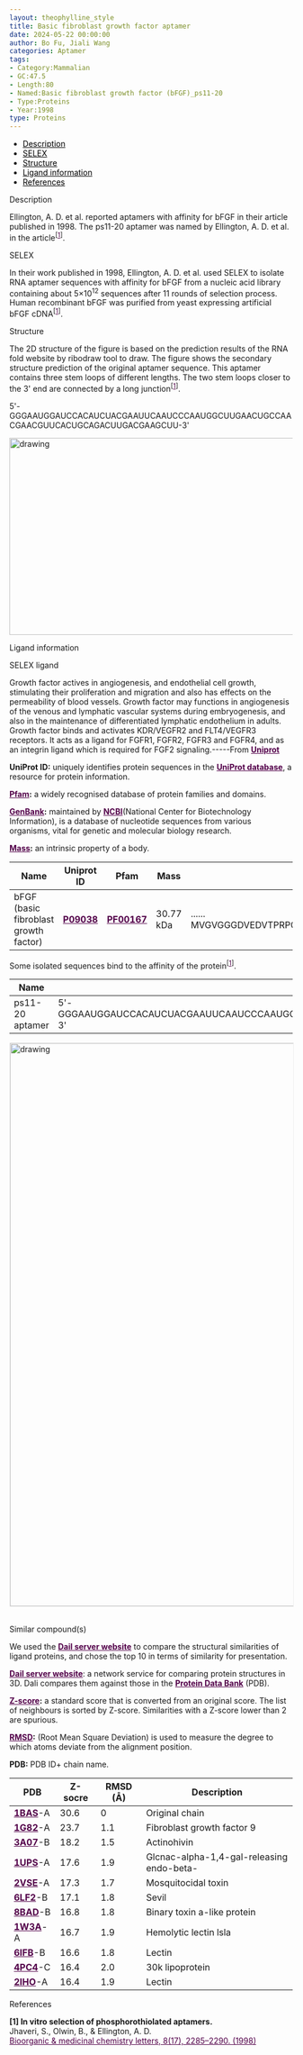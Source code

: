 ```yaml
---
layout: theophylline_style
title: Basic fibroblast growth factor aptamer
date: 2024-05-22 00:00:00
author: Bo Fu, Jiali Wang
categories: Aptamer
tags:
- Category:Mammalian
- GC:47.5
- Length:80
- Named:Basic fibroblast growth factor (bFGF)_ps11-20
- Type:Proteins
- Year:1998
type: Proteins
---
```

<html>

<div class="side-nav">
<ul>
    <div class="side-nav-item"><li><a href="#description" style="color: #000000;">Description</a></li></div>
    <div class="side-nav-item"><li><a href="#SELEX" style="color: #000000;">SELEX</a></li></div>
    <div class="side-nav-item"><li><a href="#Structure" style="color: #000000;">Structure</a></li></div>
    <div class="side-nav-item"><li><a href="#ligand-recognition" style="color: #000000;">Ligand information</a></li></div>
    <div class="side-nav-item"><li><a href="#references" style="color: #000000;">References</a></li></div>
    </ul>
</div>



<p class="header_box" id="description">Description</p>
<p>Ellington, A. D. et al. reported aptamers with affinity for bFGF in their article published in 1998. The ps11-20 aptamer was named by Ellington, A. D. et al. in the article<sup>[<a href="#ref1" style="color:#520049">1</a>]</sup>.<br></p>


<p class="header_box" id="SELEX">SELEX</p>
<p>In their work published in 1998, Ellington, A. D. et al. used SELEX to isolate RNA aptamer sequences with affinity for bFGF from a nucleic acid library containing about 5×10<sup>12</sup> sequences after 11 rounds of selection process. Human recombinant bFGF was purified from yeast expressing artificial bFGF cDNA<sup>[<a href="#ref1" style="color:#520049">1</a>]</sup>.</p>
<p>


<p class="header_box" id="Structure">Structure</p>
<p>The 2D structure of the figure is based on the prediction results of the RNA fold website by ribodraw tool to draw. The figure shows the secondary structure prediction of the original aptamer sequence. This aptamer contains three stem loops of different lengths. The two stem loops closer to the 3' end are connected by a long junction<sup>[<a href="#ref1" style="color:#520049">1</a>]</sup>.</p>
<p>5'-GGGAAUGGAUCCACAUCUACGAAUUCAAUCCCAAUGGCUUGAACUGCCAACGAACGUUCACUGCAGACUUGACGAAGCUU-3'</p>
<img src="/images/2D/ps11-20_aptamer_2D.svg" alt="drawing" style="width:800px;height:350px;display:block;margin:0 auto;border-radius:0;" class="img-responsive">
<div style="display: flex; justify-content: center;"></div>



<p class="header_box" id="ligand-recognition">Ligand information</p>

<p class="blowheader_box">SELEX ligand</p>
<p>Growth factor actives in angiogenesis, and endothelial cell growth, stimulating their proliferation and migration and also has effects on the permeability of blood vessels. Growth factor may functions in angiogenesis of the venous and lymphatic vascular systems during embryogenesis, and also in the maintenance of differentiated lymphatic endothelium in adults. Growth factor binds and activates KDR/VEGFR2 and FLT4/VEGFR3 receptors. It acts as a ligand for FGFR1, FGFR2, FGFR3 and FGFR4, and as an integrin ligand which is required for FGF2 signaling.-----From <a href="https://www.uniprot.org/uniprotkb/P09038/entry" target="_blank" style="color:#520049; text-decoration: underline;"><b>Uniprot</b></a></p>

<p class="dot-paragraph"><b>UniProt ID:</b> uniquely identifies protein sequences in the <a href="https://www.uniprot.org/" target="_blank" style="color:#520049; text-decoration: underline;"><b>UniProt database</b></a>, a resource for protein information.</p>
<p class="dot-paragraph"><b><a href="https://www.ebi.ac.uk/interpro/" target="_blank" style="color:#520049; text-decoration: underline;"><b>Pfam</b></a>:</b> a widely recognised database of protein families and domains.</p>
<p class="dot-paragraph"><b><a href="https://www.ncbi.nlm.nih.gov/genbank/" target="_blank" style="color:#520049; text-decoration: underline;"><b>GenBank</b></a>:</b> maintained by <a href="https://www.ncbi.nlm.nih.gov/" target="_blank" style="color:#520049; text-decoration: underline;"><b>NCBI</b></a>(National Center for Biotechnology Information), is a database of nucleotide sequences from various organisms, vital for genetic and molecular biology research.</p>
<p class="dot-paragraph"><b><a href="https://en.wikipedia.org/wiki/Mass" target="_blank" style="color:#520049; text-decoration: underline;"><b>Mass</b></a>:</b> an intrinsic property of a body.</p>

<table class="table table-bordered" style="table-layout:fixed;width:auto;margin-left:auto;margin-right:auto;" >
  <thead>
      <tr>
        <th onclick="sortTable(0)">Name</th>
        <th onclick="sortTable(1)">Uniprot ID</th>
        <th onclick="sortTable(2)">Pfam</th>
        <th onclick="sortTable(3)">Mass</th>
        <th onclick="sortTable(4)">Protein sequence</th>
        <th onclick="sortTable(5)">PDB ID</th>
        <th onclick="sortTable(6)">GenBank</th>
      </tr>
  </thead>
    <tbody>
      <tr>
        <td name="td0">bFGF (basic fibroblast growth factor)</td>
        <td name="td1"><a href="https://www.uniprot.org/uniprotkb/P09038/entry" target="_blank" style="color:#520049"><b>P09038</b></a></td>
        <td name="td2"><a href="https://www.ebi.ac.uk/interpro/entry/pfam/PF00167/" target="_blank" style="color:#520049"><b>PF00167</b></a></td>
        <td name="td3">30.77 kDa</td>
        <td name="td4">
        <div class="sequence-container">
          <span class="sequence-text"></span>
          <span class="show-more" onclick="toggleSequence(event)">......</span>
          <span class="full-sequence">MVGVGGGDVEDVTPRPGGCQISGRGARGCNGIPGAAAWEAALPRRRPRRHPSVNPRSRAAGSPRTRGRRTEERPSGSRLGDRGRGRALPGGRLGGRGRGRAPERVGGRGRGRGTAAPRAAPAARGSRPGPAGTMAAGSITTLPALPEDGGSGAFPPGHFKDPKRLYCKNGGFFLRIHPDGRVDGVREKSDPHIKLQLQAEERGVVSIKGVCANRYLAMKEDGRLLASKCVTDECFFFERLESNNYNTYRSRKYTSWYVALKRTGQYKLGSKTGPGQKAILFLPMSAKS</span>
        </div>
        </td>
        <td name="td5">
        <a href="https://www.rcsb.org/structure/1BAS" target="_blank" style="color:#520049"><b>1BAS</b></a>
        </td>
        <td name="td6"><a href="https://www.ncbi.nlm.nih.gov/gene/2247" target="_blank" style="color:#520049"><b>2247</b></a></td>
      </tr>
	  </tbody>
  </table>

<p>Some isolated sequences bind to the affinity of the protein<sup>[<a href="#ref1" style="color:#520049">1</a>]</sup>.</p>
<table class="table table-bordered" style="table-layout:fixed;width:auto;margin-left:auto;margin-right:auto;" >
  <thead>
      <tr>
        <th onclick="sortTable(0)">Name</th>
        <th onclick="sortTable(1)">Sequence</th>
        <th onclick="sortTable(2)">Ligand</th>
        <th onclick="sortTable(3)">Affinity</th>
      </tr>
  </thead>
    <tbody>
      <tr>
        <td name="td0">ps11-20 aptamer</td>
        <td name="td1">5'-GGGAAUGGAUCCACAUCUACGAAUUCAAUCCCAAUGGCUUGAACUGCCAACGAACGUUCACUGCAGACUUGACGAAGCUU-3'</td>
        <td name="td2">bFGF</td>
        <td name="td3">1.8 ± 0.8 nM</td>
      </tr>
	  </tbody>
  </table>
<div style="display: flex; justify-content: center;"></div>
<img src="/images/SELEX_ligand/ps11-20_aptamer_SELEX_ligand.svg" alt="drawing" style="width:1000px;border:solid 1px #efefef;display:block;margin:0 auto;border-radius:0;" class="img-responsive">
<div style="display: flex; justify-content: center;"></div>
<br>


<p class="blowheader_box">Similar compound(s)</p>                    
<p>We used the <a href="http://ekhidna2.biocenter.helsinki.fi/dali/#:~:text=The%20Dali%20server%20is%20a%20network%20service%20for%20comparing%20protein" target="_blank" style="color:#520049; text-decoration: underline;"><b>Dail server website</b></a> to compare the structural similarities of ligand proteins, and chose the top 10 in terms of similarity for presentation.</p>

<p class="dot-paragraph"><a href="http://ekhidna2.biocenter.helsinki.fi/dali/#:~:text=The%20Dali%20server%20is%20a%20network%20service%20for%20comparing%20protein" target="_blank" style="color:#520049; text-decoration: underline;"><b>Dail server website</b></a>: a network service for comparing protein structures in 3D. Dali compares them against those in the <a href="https://www.rcsb.org/" target="_blank" style="color:#520049; text-decoration: underline;"><b>Protein Data Bank</b></a> (PDB).</p>
<p class="dot-paragraph"><b><a href="https://en.wikipedia.org/wiki/Standard_score" target="_blank" style="color:#520049; text-decoration: underline;"><b>Z-score</b></a>:</b> a standard score that is converted from an original score. The list of neighbours is sorted by Z-score. Similarities with a Z-score lower than 2 are spurious.</p>
<p class="dot-paragraph"><b><a href="https://en.wikipedia.org/wiki/Root_mean_square_deviation" target="_blank" style="color:#520049; text-decoration: underline;"><b>RMSD</b></a>:</b> (Root Mean Square Deviation) is used to measure the degree to which atoms deviate from the alignment position.</p>
<p class="dot-paragraph"><b>PDB:</b> PDB ID+ chain name.</p>

<table class="table table-bordered" style="table-layout:fixed;width:auto;margin-left:auto;margin-right:auto;">
      <thead>
      <tr>
        <th onclick="sortTable(0)">PDB</th>
        <th onclick="sortTable(1)">Z-socre</th>
        <th onclick="sortTable(2)">RMSD (Å)</th>
        <th onclick="sortTable(3)">Description</th>
      </tr>
      </thead>
    <tbody>
      <tr>
      <td name="td0"><a href="https://www.rcsb.org/structure/1BAS" target="_blank" style="color:#520049"><b>1BAS</b></a>-A</td>
      <td name="td1">30.6</td>
      <td name="td2">0</td>
      <td name="td3">Original chain</td>
    </tr>
      <tr>
      <td name="td0"><a href="https://www.rcsb.org/structure/1G82" target="_blank" style="color:#520049"><b>1G82</b></a>-A</td>
      <td name="td1">23.7</td>
      <td name="td2">1.1</td>
      <td name="td3">Fibroblast growth factor 9</td>
    </tr>
     <tr>
      <td name="td0"><a href="https://www.rcsb.org/structure/3A07" target="_blank" style="color:#520049"><b>3A07</b></a>-B</td>
      <td name="td1">18.2</td>
      <td name="td2">1.5</td>
      <td name="td3">Actinohivin</td>
    </tr>
     <tr>
      <td name="td0"><a href="https://www.rcsb.org/structure/1UPS" target="_blank" style="color:#520049"><b>1UPS</b></a>-A</td>
      <td name="td1">17.6</td>
      <td name="td2">1.9</td>
      <td name="td3">Glcnac-alpha-1,4-gal-releasing endo-beta-</td>
    </tr>
     <tr>
      <td name="td0"><a href="https://www.rcsb.org/structure/2VSE" target="_blank" style="color:#520049"><b>2VSE</b></a>-A</td>
      <td name="td1">17.3</td>
      <td name="td2">1.7</td>
      <td name="td3">Mosquitocidal toxin</td>
    </tr>
     <tr>
      <td name="td0"><a href="https://www.rcsb.org/structure/6LF2" target="_blank" style="color:#520049"><b>6LF2</b></a>-B</td>
      <td name="td1">17.1</td>
      <td name="td2">1.8</td>
      <td name="td3">Sevil</td>
    </tr>
     <tr>
      <td name="td0"><a href="https://www.rcsb.org/structure/8BAD" target="_blank" style="color:#520049"><b>8BAD</b></a>-B</td>
      <td name="td1">16.8</td>
      <td name="td2">1.8</td>
      <td name="td3">Binary toxin a-like protein</td>
    </tr>
     <tr>
      <td name="td0"><a href="https://www.rcsb.org/structure/1W3A" target="_blank" style="color:#520049"><b>1W3A</b></a>-A</td>
      <td name="td1">16.7</td>
      <td name="td2">1.9</td>
      <td name="td3">Hemolytic lectin lsla</td>
    </tr>
     <tr>
      <td name="td0"><a href="https://www.rcsb.org/structure/6IFB" target="_blank" style="color:#520049"><b>6IFB</b></a>-B</td>
      <td name="td1">16.6</td>
      <td name="td2">1.8</td>
      <td name="td3">Lectin</td>
    </tr>
     <tr>
      <td name="td0"><a href="https://www.rcsb.org/structure/4PC4" target="_blank" style="color:#520049"><b>4PC4</b></a>-C</td>
      <td name="td1">16.4</td>
      <td name="td2">2.0</td>
      <td name="td3">30k lipoprotein</td>
    </tr>
     <tr>
      <td name="td0"><a href="https://www.rcsb.org/structure/2IHO" target="_blank" style="color:#520049"><b>2IHO</b></a>-A</td>
      <td name="td1">16.4</td>
      <td name="td2">1.9</td>
      <td name="td3">Lectin</td>
    </tr>
    </tbody>
  </table>
                 
<p class="header_box" id="references">References</p>
                
<a id="ref1"></a><font><strong>[1] In vitro selection of phosphorothiolated aptamers.</strong></font><br />
Jhaveri, S., Olwin, B., & Ellington, A. D.<br />
<a href="https://pubmed.ncbi.nlm.nih.gov/9873529/" target="_blank" style="color:#520049">Bioorganic & medicinal chemistry letters, 8(17), 2285–2290. (1998)</a>
<br/>


<script>
    function toggleSequence(event) {
      const container = event.target.closest('.sequence-container');
      container.classList.toggle('expanded');
      const showMoreText = container.querySelector('.show-more');
      
      // 展开后按钮文本变化
      if (container.classList.contains('expanded')) {
        showMoreText.textContent = '...';  // 展开后显示 "..."
      } else {
        showMoreText.textContent = '......';  // 收起后显示 "......"
      }
    }

    // 页面加载时，限制序列文本为50个字符
    window.addEventListener('load', function() {
      const sequenceContainers = document.querySelectorAll('.sequence-container');
      sequenceContainers.forEach(container => {
        const fullSeqText = container.querySelector('.full-sequence').textContent;
        const truncatedText = fullSeqText.slice(0, 20);  // 只显示前50个字符
        container.querySelector('.sequence-text').textContent = truncatedText;
      });
    });
  </script>